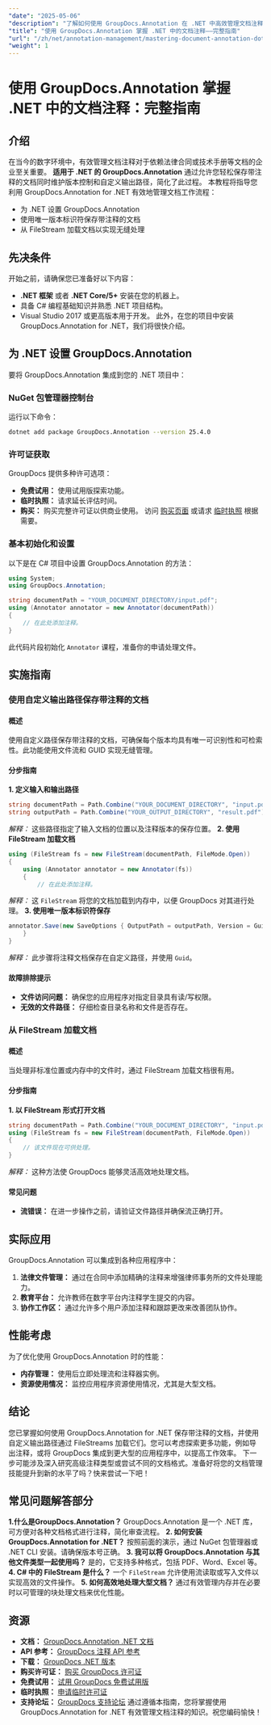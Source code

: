 ```yaml
---
"date": "2025-05-06"
"description": "了解如何使用 GroupDocs.Annotation 在 .NET 中高效管理文档注释。本指南涵盖了注释文档的设置、自定义以及保存的最佳实践。"
"title": "使用 GroupDocs.Annotation 掌握 .NET 中的文档注释——完整指南"
"url": "/zh/net/annotation-management/mastering-document-annotation-dotnet-groupdocs/"
"weight": 1
---
```


# 使用 GroupDocs.Annotation 掌握 .NET 中的文档注释：完整指南
## 介绍
在当今的数字环境中，有效管理文档注释对于依赖法律合同或技术手册等文档的企业至关重要。 **适用于 .NET 的 GroupDocs.Annotation** 通过允许您轻松保存带注释的文档同时维护版本控制和自定义输出路径，简化了此过程。
本教程将指导您利用 GroupDocs.Annotation for .NET 有效地管理文档工作流程：
- 为 .NET 设置 GroupDocs.Annotation
- 使用唯一版本标识符保存带注释的文档
- 从 FileStream 加载文档以实现无缝处理

## 先决条件
开始之前，请确保您已准备好以下内容：
- **.NET 框架** 或者 **.NET Core/5+** 安装在您的机器上。
- 具备 C# 编程基础知识并熟悉 .NET 项目结构。
- Visual Studio 2017 或更高版本用于开发。
此外，在您的项目中安装 GroupDocs.Annotation for .NET，我们将很快介绍。

## 为 .NET 设置 GroupDocs.Annotation
要将 GroupDocs.Annotation 集成到您的 .NET 项目中：
### NuGet 包管理器控制台
运行以下命令：
```bash
dotnet add package GroupDocs.Annotation --version 25.4.0
```
### 许可证获取
GroupDocs 提供多种许可选项：
- **免费试用：** 使用试用版探索功能。
- **临时执照：** 请求延长评估时间。
- **购买：** 购买完整许可证以供商业使用。
访问 [购买页面](https://purchase.groupdocs.com/buy) 或请求 [临时执照](https://purchase.groupdocs.com/temporary-license/) 根据需要。

### 基本初始化和设置
以下是在 C# 项目中设置 GroupDocs.Annotation 的方法：
```csharp
using System;
using GroupDocs.Annotation;

string documentPath = "YOUR_DOCUMENT_DIRECTORY/input.pdf";
using (Annotator annotator = new Annotator(documentPath))
{
    // 在此处添加注释。
}
```
此代码片段初始化 `Annotator` 课程，准备你的申请处理文件。

## 实施指南
### 使用自定义输出路径保存带注释的文档
#### 概述
使用自定义路径保存带注释的文档，可确保每个版本均具有唯一可识别性和可检索性。此功能使用文件流和 GUID 实现无缝管理。
#### 分步指南
**1. 定义输入和输出路径**
```csharp
string documentPath = Path.Combine("YOUR_DOCUMENT_DIRECTORY", "input.pdf");
string outputPath = Path.Combine("YOUR_OUTPUT_DIRECTORY", "result.pdf");
```
*解释：* 这些路径指定了输入文档的位置以及注释版本的保存位置。
**2. 使用 FileStream 加载文档**
```csharp
using (FileStream fs = new FileStream(documentPath, FileMode.Open))
{
    using (Annotator annotator = new Annotator(fs))
    {
        // 在此处添加注释。
```
*解释：* 这 `FileStream` 将您的文档加载到内存中，以便 GroupDocs 对其进行处理。
**3. 使用唯一版本标识符保存**
```csharp
annotator.Save(new SaveOptions { OutputPath = outputPath, Version = Guid.NewGuid().ToString() });
    }
}
```
*解释：* 此步骤将注释文档保存在自定义路径，并使用 `Guid`。
#### 故障排除提示
- **文件访问问题：** 确保您的应用程序对指定目录具有读/写权限。
- **无效的文件路径：** 仔细检查目录名称和文件是否存在。
### 从 FileStream 加载文档
#### 概述
当处理非标准位置或内存中的文件时，通过 FileStream 加载文档很有用。
#### 分步指南
**1. 以 FileStream 形式打开文档**
```csharp
string documentPath = Path.Combine("YOUR_DOCUMENT_DIRECTORY", "input.pdf");
using (FileStream fs = new FileStream(documentPath, FileMode.Open))
{
    // 该文件现在可供处理。
}
```
*解释：* 这种方法使 GroupDocs 能够灵活高效地处理文档。
#### 常见问题
- **流错误：** 在进一步操作之前，请验证文件路径并确保流正确打开。
## 实际应用
GroupDocs.Annotation 可以集成到各种应用程序中：
1. **法律文件管理：** 通过在合同中添加精确的注释来增强律师事务所的文件处理能力。
2. **教育平台：** 允许教师在数字平台内注释学生提交的内容。
3. **协作工作区：** 通过允许多个用户添加注释和跟踪更改来改善团队协作。
## 性能考虑
为了优化使用 GroupDocs.Annotation 时的性能：
- **内存管理：** 使用后立即处理流和注释器实例。
- **资源使用情况：** 监控应用程序资源使用情况，尤其是大型文档。
## 结论
您已掌握如何使用 GroupDocs.Annotation for .NET 保存带注释的文档，并使用自定义输出路径通过 FileStreams 加载它们。您可以考虑探索更多功能，例如导出注释，或将 GroupDocs 集成到更大型的应用程序中，以提高工作效率。
下一步可能涉及深入研究高级注释类型或尝试不同的文档格式。准备好将您的文档管理技能提升到新的水平了吗？快来尝试一下吧！
## 常见问题解答部分
**1.什么是GroupDocs.Annotation？**
GroupDocs.Annotation 是一个 .NET 库，可方便对各种文档格式进行注释，简化审查流程。
**2. 如何安装 GroupDocs.Annotation for .NET？**
按照前面的演示，通过 NuGet 包管理器或 .NET CLI 安装。请确保版本号正确。
**3. 我可以将 GroupDocs.Annotation 与其他文件类型一起使用吗？**
是的，它支持多种格式，包括 PDF、Word、Excel 等。
**4. C# 中的 FileStream 是什么？**
一个 `FileStream` 允许使用流读取或写入文件以实现高效的文件操作。
**5. 如何高效地处理大型文档？**
通过有效管理内存并在必要时以可管理的块处理文档来优化性能。
## 资源
- **文档：** [GroupDocs.Annotation .NET 文档](https://docs.groupdocs.com/annotation/net/)
- **API 参考：** [GroupDocs 注释 API 参考](https://reference.groupdocs.com/annotation/net/)
- **下载：** [GroupDocs .NET 版本](https://releases.groupdocs.com/annotation/net/)
- **购买许可证：** [购买 GroupDocs 许可证](https://purchase.groupdocs.com/buy)
- **免费试用：** [试用 GroupDocs 免费试用版](https://releases.groupdocs.com/annotation/net/)
- **临时执照：** [申请临时许可证](https://purchase.groupdocs.com/temporary-license/)
- **支持论坛：** [GroupDocs 支持论坛](https://forum.groupdocs.com/c/annotation/)
通过遵循本指南，您将掌握使用 GroupDocs.Annotation for .NET 有效管理文档注释的知识。祝您编码愉快！